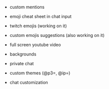 * custom mentions

* emoji cheat sheet in chat input

* twitch emojis (working on it)

* custom emojis suggestions (also working on it)

* full screen youtube video

* backgrounds

* private chat

* custom themes (@p3=, @ip=)

* chat customization
